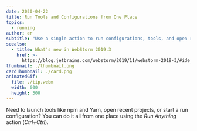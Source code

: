 ```yaml
---
date: 2020-04-22
title: Run Tools and Configurations from One Place
topics:
  - running
author: er
subtitle: "Use a single action to run configurations, tools, and open recent projects."
seealso:
  - title: What's new in WebStorm 2019.3
    href: >-
      https://blog.jetbrains.com/webstorm/2019/11/webstorm-2019-3/#ide_improvements
thumbnail: ./thumbnail.png
cardThumbnail: ./card.png
animatedGif:
  file: ./tip.webm
  width: 600
  height: 300
---
```


Need to launch tools like npm and Yarn, open recent projects, or start a run configuration? You can do it all from one place using the _Run Anything_ action (_Ctrl+Ctrl_).
